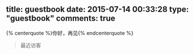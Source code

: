 title: guestbook
date: 2015-07-14 00:33:28
type: "guestbook"
comments: true
---
{% centerquote %}你好，再见{% endcenterquote %}

>最近访客

<div class="ds-recent-visitors" data-num-items="28" data-avatar-size="42" id="ds-recent-visitors"></div>
